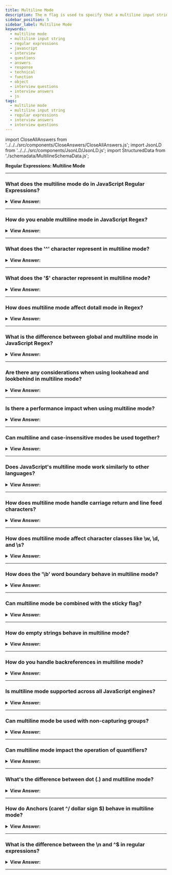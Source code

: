 ```yaml
---
title: Multiline Mode
description: The m flag is used to specify that a multiline input string should be treated as multiple lines. Regular Expressions Interview Questions
sidebar_position: 5
sidebar_label: Multiline Mode
keywords:
  - multiline mode
  - multiline input string
  - regular expressions
  - javascript
  - interview
  - questions
  - answers
  - response
  - technical
  - function
  - object
  - interview questions
  - interview answers
  - js
tags:
  - multiline mode
  - multiline input string
  - regular expressions
  - interview answers
  - interview questions
---
```


import CloseAllAnswers from '../../../src/components/CloseAnswers/CloseAllAnswers.js';
import JsonLD from '../../../src/components/JsonLD/JsonLD.js';
import StructuredData from './schemadata/MultilineSchemaData.js';

<JsonLD data={StructuredData} />

<head>
  <title>Multiline Mode | Regular Expressions Interview Questions</title>
</head>

**Regular Expressions: Multiline Mode**

<CloseAllAnswers />

---

### What does the multiline mode do in JavaScript Regular Expressions?

<details>
  <summary><strong>View Answer:</strong></summary>
  <div>
  <div><strong>Interview Response:</strong> The 'm' flag in regular expressions, also known as multiline mode, modifies the behavior of '^' and '$' to match the start and end of each line within a string, rather than the entire string.
    </div><br />
  <div><strong className="codeExample">Code Example:</strong><br /><br />

  <div></div>

Here's a simple JavaScript example using the 'm' flag in a regular expression:

```javascript
let str = `First line
Second line
Third line`;

let regex = /^Second.*$/m;

let match = str.match(regex);

console.log(match);  // This will output: ['Second line']
```

In this example, we use the 'm' flag with the `^Second.*$` regex to find 'Second line' at the start of a line in the multiline string. Without the 'm' flag, this would not match anything as 'Second line' is not at the start of the entire string.

  </div>
  </div>
</details>

---

### How do you enable multiline mode in JavaScript Regex?

<details>
  <summary><strong>View Answer:</strong></summary>
  <div>
  <div><strong>Interview Response:</strong> In JavaScript, multiline mode is enabled in regular expressions by appending an 'm' flag after the pattern, like this: `/pattern/m`. It allows '^' and '$' to match the start and end of each line.
  </div><br />
  </div>
</details>

---

### What does the '^' character represent in multiline mode?

<details>
  <summary><strong>View Answer:</strong></summary>
  <div>
  <div><strong>Interview Response:</strong> In multiline mode, the '^' character represents the start of the string and the start of each line within the string, occurring after every newline ('\n').
  </div><br />
  </div>
</details>

---

### What does the '$' character represent in multiline mode?

<details>
  <summary><strong>View Answer:</strong></summary>
  <div>
  <div><strong>Interview Response:</strong> In multiline mode, the '$' character represents the end of the string and the end of each line within the string, occurring before every newline ('\n').
  </div><br />
  </div>
</details>

---

### How does multiline mode affect dotall mode in Regex?

<details>
  <summary><strong>View Answer:</strong></summary>
  <div>
  <div><strong>Interview Response:</strong> Multiline and dotall modes are independent in regex. Multiline mode affects '^' and '$' anchors, while dotall (enabled with 's' flag) makes '.' match any character including newline. They can be used together as needed.
  </div><br />
  <div><strong className="codeExample">Code Example:</strong><br /><br />

  <div></div>

Here's an example of using both multiline and dotall modes in JavaScript:

```javascript
let str = `First line
Second line
Third line`;

let regex = /^.*$/ms; // both multiline (m) and dotall (s) modes

let match = str.match(regex);

console.log(match);  // This will output: ['First line\nSecond line\nThird line']
```

In this example, '^.*$' with 'ms' flags will match the entire multiline string, including newline characters. This is because the '.' in dotall mode also matches newline characters, and '^' and '$' match the start and end of the string, respectively. Without the 's' flag, '.' would not match newline characters, and without the 'm' flag, '^' and '$' would only match the start and end of the entire string, not each line.

  </div>
  </div>
</details>

---

### What is the difference between global and multiline mode in JavaScript Regex?

<details>
  <summary><strong>View Answer:</strong></summary>
  <div>
  <div><strong>Interview Response:</strong> In JavaScript regex, the 'g' flag (global) makes the regex search for all matches in a string, instead of stopping at the first match. The 'm' flag (multiline) changes '^' and '$' to match the start and end of each line, not just the string.
  </div><br />
  </div>
</details>

---

### Are there any considerations when using lookahead and lookbehind in multiline mode?

<details>
  <summary><strong>View Answer:</strong></summary>
  <div>
  <div><strong>Interview Response:</strong> In multiline mode, lookahead and lookbehind still work from the current position, not the start/end of lines. However, '^' and '$' within lookahead/lookbehind will respect multiline mode, matching line start/end.
  </div><br />
  </div>
</details>

---

### Is there a performance impact when using multiline mode?

<details>
  <summary><strong>View Answer:</strong></summary>
  <div>
  <div><strong>Interview Response:</strong> Multiline mode can impact performance if the regex engine needs to check for line breaks in large strings. However, for most practical use cases, this performance impact would be minimal and unnoticeable.
  </div><br />
  </div>
</details>

---

### Can multiline and case-insensitive modes be used together?

<details>
  <summary><strong>View Answer:</strong></summary>
  <div>
  <div><strong>Interview Response:</strong> Yes, multiline ('m') and case-insensitive ('i') modes can be used together in a regular expression. For instance, in JavaScript, you can write `/pattern/mi` to enable both modes.
  </div><br />
  </div>
</details>

---

### Does JavaScript's multiline mode work similarly to other languages?

<details>
  <summary><strong>View Answer:</strong></summary>
  <div>
  <div><strong>Interview Response:</strong> Yes, the multiline mode in JavaScript works similarly to many other languages like Python or Perl. It modifies '^' and '$' to match the start and end of each line, not just the whole string.
  </div><br />
  </div>
</details>

---

### How does multiline mode handle carriage return and line feed characters?

<details>
  <summary><strong>View Answer:</strong></summary>
  <div>
  <div><strong>Interview Response:</strong> In multiline mode, both carriage return (\r) and line feed (\n) characters are considered line breaks. Therefore, '^' and '$' will match positions after and before these characters respectively.
  </div><br />
  </div>
</details>

---

### How does multiline mode affect character classes like \w, \d, and \s?

<details>
  <summary><strong>View Answer:</strong></summary>
  <div>
  <div><strong>Interview Response:</strong> Multiline mode does not directly affect character classes like \w, \d, and \s. These classes will match as usual regardless of whether the multiline flag is set. \w matches word characters, \d digits, and \s whitespace.
  </div><br />
  </div>
</details>

---

### How does the '\b' word boundary behave in multiline mode?

<details>
  <summary><strong>View Answer:</strong></summary>
  <div>
  <div><strong>Interview Response:</strong> Word boundary '\b' isn't affected by multiline mode. It still matches a position where a word character is followed by a non-word character or vice versa.
  </div><br />
  </div>
</details>

---

### Can multiline mode be combined with the sticky flag?

<details>
  <summary><strong>View Answer:</strong></summary>
  <div>
  <div><strong>Interview Response:</strong> Yes, multiline mode can be combined with the sticky flag. Sticky flag makes the regex match start exactly at lastIndex.
  </div><br />
  </div>
</details>

---

### How do empty strings behave in multiline mode?

<details>
  <summary><strong>View Answer:</strong></summary>
  <div>
  <div><strong>Interview Response:</strong> Empty strings are treated as lines by themselves in multiline mode, meaning '^' and '$' can match before and after them.
  </div><br />
  </div>
</details>

---

### How do you handle backreferences in multiline mode?

<details>
  <summary><strong>View Answer:</strong></summary>
  <div>
  <div><strong>Interview Response:</strong> Backreferences work the same in multiline mode. They refer back to previously captured groups, regardless of line boundaries.
  </div><br />
  </div>
</details>

---

### Is multiline mode supported across all JavaScript engines?

<details>
  <summary><strong>View Answer:</strong></summary>
  <div>
  <div><strong>Interview Response:</strong> Yes, multiline mode is a standard feature and is supported across all ECMAScript-compliant JavaScript engines.
  </div><br />
  </div>
</details>

---

### Can multiline mode be used with non-capturing groups?

<details>
  <summary><strong>View Answer:</strong></summary>
  <div>
  <div><strong>Interview Response:</strong> Yes, non-capturing groups work the same way in multiline mode as they do in single-line mode.
  </div><br />
  </div>
</details>

---

### Can multiline mode impact the operation of quantifiers?

<details>
  <summary><strong>View Answer:</strong></summary>
  <div>
  <div><strong>Interview Response:</strong> No, multiline mode does not impact quantifiers like *, +, ?, and {}. They work the same way as in single-line mode.
  </div><br />
  </div>
</details>

---

### What's the difference between dot (.) and multiline mode?

<details>
  <summary><strong>View Answer:</strong></summary>
  <div>
  <div><strong>Interview Response:</strong>  The dot (.) matches any character except newline. Multiline mode changes how '^' and '$' behave, but does not affect the '.' dot.
  </div><br />
  </div>
</details>

---

### How do Anchors (caret ^/ dollar sign $) behave in multiline mode?

<details>
  <summary><strong>View Answer:</strong></summary>
  <div>
  <div><strong>Interview Response:</strong> In multiline mode, the caret (^) matches the start of the string and after each newline (\n), while the dollar sign ($) matches before every newline and at the end of the string.
    </div><br />
  <div><strong>Technical Response:</strong> In the multiline mode, they match at the beginning and the end of the string and the start/end of a new line. If we do not have the m flag, we search only the first line, and each additional line gets missed. This outcome is because, by default, a caret only matches at the beginning of the text. In multiline mode, at the beginning of any line.<br />You should note that “Start of a line” formally means “immediately after a line break”: the test ^ in multiline mode matches at all positions preceded by a newline character \n. And at the text start.<br />When we are dealing with the dollar sign $, it behaves similarly. The regular expression \d$ finds the last digit in all lines.
    </div><br />
  <div><strong className="codeExample">Code Example:</strong><br /><br />

  <div></div>

```js
let str = `1st place: Winnie
2nd place: Piglet
3rd place: Eeyore`;

alert(str.match(/^\d/gm)); // 1, 2, 3
```

  </div>
  </div>
</details>

---

### What is the difference between the \n and ^$ in regular expressions?

<details>
  <summary><strong>View Answer:</strong></summary>
  <div>
  <div><strong>Interview Response:</strong> The '\n' represents a newline character in regular expressions, marking the end of a line. '^' and '$', known as anchors, represent the start and end of a line or string, respectively.
    </div><br />
  <div><strong>Technical Details:</strong> To find a new line, we can use not only anchors ^ and $, but we can also use the newline character \n. The most notable behavior between the \n and ^$ is that the new line only returns values in new lines. This characteristic can lead to odd behaviors where a value does not return when it exists at the end of a line. So, a \n in the pattern gets used, we need newline characters in the result, while anchors are used to find something at the beginning/end of a line. Yes, this can be confusing, but we should be aware of it.
    </div><br />
  <div><strong className="codeExample">Code Example:</strong><br /><br />

  <div></div>

```js
let str = `Winnie: 1
Piglet: 2
Eeyore: 3`;

alert(str.match(/\d\n/gm)); // alerts 1\n,2\n
```

  </div>
  </div>
</details>

---

